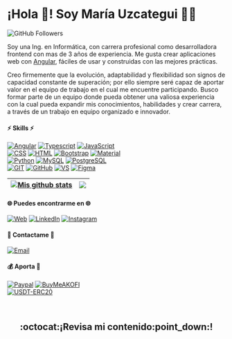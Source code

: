 # ¡Hola :wave:! Soy María Uzcategui :woman_technologist:
![GitHub Followers](https://img.shields.io/github/followers/marigabi94?style=social)



Soy una Ing. en Informática, con carrera profesional como desarrolladora frontend con mas de 3 años de experiencia. Me gusta crear aplicaciones web con [Angular](https://angular.io/), fáciles de usar y construidas con las mejores prácticas.

Creo firmemente que la evolución, adaptabilidad y flexibilidad son signos de capacidad constante de superación; por ello siempre seré capaz de aportar valor en el equipo de trabajo en el cual me encuentre participando. Busco formar parte de un equipo donde pueda obtener una valiosa experiencia con la cual pueda expandir mis conocimientos, habilidades y crear carrera, a través de un trabajo en equipo organizado e innovador.

#### :zap: Skills :zap: 
[![Angular](https://img.shields.io/badge/Angular-DD0031?style=for-the-badge&logo=angular&logoColor=white&labelColor=101010)]()
[![Typescript](https://img.shields.io/badge/Typescritp-3178C6?style=for-the-badge&logo=typescript&logoColor=white&labelColor=101010)]()
[![JavaScript](https://img.shields.io/badge/JavaScript-F7DF1E?style=for-the-badge&logo=javascript&logoColor=white&labelColor=101010)]()</br>
[![CSS](https://img.shields.io/badge/CSS-1572B6?style=for-the-badge&logo=css3&logoColor=white&labelColor=101010)]()
[![HTML](https://img.shields.io/badge/HTML-E34F26?style=for-the-badge&logo=html5&logoColor=white&labelColor=101010)]() 
[![Bootstrap](https://img.shields.io/badge/Bootstrap-7952B3?style=for-the-badge&logo=bootstrap&logoColor=white&labelColor=101010)]()
[![Material](https://img.shields.io/badge/Material-EE729B?style=for-the-badge&logo=materialdesign&logoColor=white&labelColor=101010)]() </br>
[![Python](https://img.shields.io/badge/Python-3776AB?style=for-the-badge&logo=python&logoColor=white&labelColor=101010)]()
[![MySQL](https://img.shields.io/badge/MySQL-DE8909?style=for-the-badge&logo=mysql&logoColor=white&labelColor=101010)]()
[![PostgreSQL](https://img.shields.io/badge/PostgreSQL-4169E1?style=for-the-badge&logo=postgresql&logoColor=white&labelColor=101010)]()</br>
[![GIT](https://img.shields.io/badge/Git-F05032?style=for-the-badge&logo=git&logoColor=white&labelColor=101010)]()
[![GitHub](https://img.shields.io/badge/Github-181717?style=for-the-badge&logo=github&logoColor=white&labelColor=101010)]()
[![VS](https://img.shields.io/badge/VSCode-007ACC?style=for-the-badge&logo=visual-studio-code&logoColor=white&labelColor=101010)]()
[![Figma](https://img.shields.io/badge/Figma-F24E1E?style=for-the-badge&logo=figma&logoColor=white&labelColor=101010)]()</br>


| <a sytile="background=#000000" href="https://github.com/marigabi94/github-readme-stats"><img align="center" src="https://github-readme-stats.vercel.app/api?username=marigabi94&count_private=true&show_icons=true&include_all_commits=true&count_private=true&theme=vue&hide_border=true&custom_title=Estadísticas de GitHub&locale=es" alt="Mis github stats" /></a> | <a sytile="background=#000000" href="https://github.com/marigabi94/github-readme-stats"><img align="center" src="https://github-readme-stats.vercel.app/api/top-langs/?username=marigabi94&layout=compact&theme=vue&hide_border=true&locale=es" /></a> |
| ------------- | ------------- |



#### :globe_with_meridians: Puedes encontrarme en :globe_with_meridians:
[![Web](https://img.shields.io/badge/Web-Ing.MariaUzcategui-3DCBC2?style=for-the-badge&logo=dev.to&logoColor=white&labelColor=101010)](https://ingmariauzcategui-e7a20.web.app/)
[![LinkedIn](https://img.shields.io/badge/LinkedIn-Maria_Uzcategui-0A66C2?style=for-the-badge&logo=linkedin&logoColor=white&labelColor=101010)](https://www.linkedin.com/in/IngMariaUzcategui)
[![Instagram](https://img.shields.io/badge/Instagram-@sertecmg-E4405F?style=for-the-badge&logo=instagram&logoColor=white&labelColor=101010)]()

#### :email: Contactame :email: </br>
[![Email](https://img.shields.io/badge/Correo_Personal-EA4335?style=for-the-badge&logo=gmail&logoColor=white&labelColor=101010)](mailto:marigabi940@gmail.com)


#### :moneybag: Aporta :money_with_wings:
[![Paypal](https://img.shields.io/badge/Apoya_mi_trabajo-00457C?style=for-the-badge&logo=paypal&logoColor=white&labelColor=101010)](https://paypal.me/luminariave?country.x=VE&locale.x=es_XC)
[![BuyMeAKOFI](https://img.shields.io/badge/Buy_Me_A_Ko_fi-Apoya_mi_trabajo-FF5E5B?style=for-the-badge&logo=ko-fi&logoColor=white&labelColor=101010)](https://ko-fi.com/H2H67OVVH) </br>
[![USDT-ERC20](https://img.shields.io/badge/USDT_(ERC20)-0xFfDd18561C3Ab34bA0b87adFCfbb814F3de41FD3-259C77?style=for-the-badge&logo=usdt-erc20&logoColor=white&labelColor=101010)]()



</br>
<p aling="center" width="300">
   <h2 align="center">:octocat:¡Revisa mi contenido:point_down:!</h2>
</p>


